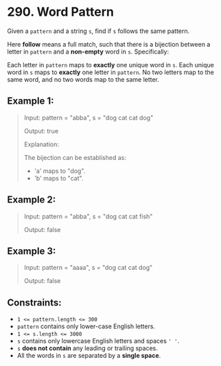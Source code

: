 # 290. Word Pattern

Given a `pattern` and a string `s`, find if `s` follows the same pattern.

Here **follow** means a full match, such that there is a bijection between a letter in `pattern` and a **non-empty** word in `s`. Specifically:

Each letter in `pattern` maps to **exactly** one unique word in `s`.
Each unique word in `s` maps to **exactly** one letter in `pattern`.
No two letters map to the same word, and no two words map to the same letter.

## Example 1:

> Input: pattern = "abba", s = "dog cat cat dog"
>
> Output: true
>
> Explanation:
>
> The bijection can be established as:
>
> - 'a' maps to "dog".
> - 'b' maps to "cat".

## Example 2:

> Input: pattern = "abba", s = "dog cat cat fish"
>
> Output: false
>
## Example 3:

> Input: pattern = "aaaa", s = "dog cat cat dog"
>
> Output: false


## Constraints:

- `1 <= pattern.length <= 300`
- `pattern` contains only lower-case English letters.
- `1 <= s.length <= 3000`
- `s` contains only lowercase English letters and spaces `' '`.
- `s` **does not contain** any leading or trailing spaces.
- All the words in `s` are separated by a **single space**.